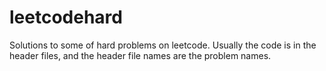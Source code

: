 # leetcodehard
Solutions to some of hard problems on leetcode.
Usually the code is in the header files, and the header file names are the problem names.
